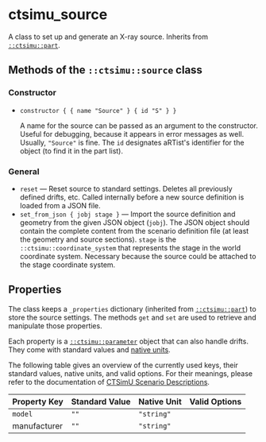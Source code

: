 # ctsimu_source
A class to set up and generate an X-ray source. Inherits from [`::ctsimu::part`](part.md).

## Methods of the `::ctsimu::source` class

### Constructor

* `constructor { { name "Source" } { id "S" } }`

	A name for the source can be passed as an argument to the constructor. Useful for debugging, because it appears in error messages as well. Usually, `"Source"` is fine. The `id` designates aRTist's identifier for the object (to find it in the part list).

### General

* `reset` — Reset source to standard settings. Deletes all previously defined drifts, etc. Called internally before a new source definition is loaded from a JSON file.
* `set_from_json { jobj stage }` — Import the source definition and geometry from the given JSON object (`jobj`). The JSON object should contain the complete content from the scenario definition file (at least the geometry and source sections). `stage` is the `::ctsimu::coordinate_system` that represents the stage in the world coordinate system. Necessary because the source could be attached to the stage coordinate system.

## Properties

The class keeps a `_properties` dictionary (inherited from [`::ctsimu::part`](part.md)) to store the source settings. The methods `get` and `set` are used to retrieve and manipulate those properties.

Each property is a [`::ctsimu::parameter`](parameter.md) object that can also handle drifts. They come with standard values and [native units](native_units.md).

The following table gives an overview of the currently used keys, their standard values, native units, and valid options. For their meanings, please refer to the documentation of [CTSimU Scenario Descriptions](https://bamresearch.github.io/ctsimu-scenarios/).

| Property Key                    | Standard Value | Native Unit | Valid Options                                                     |
| :------------------------------ | :------------- | :---------- | :---------------------------------------------------------------- |
| `model`                         | `""`           | `"string"`  |                                                                   |
| manufacturer                    | `""`           | `"string"`  |                                                                   |